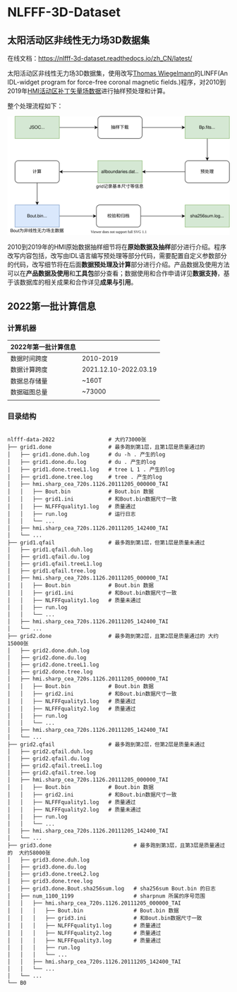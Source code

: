 # NLFFF-3D-Dataset
## **太阳活动区非线性无力场3D数据集** 

在线文档：https://nlfff-3d-dataset.readthedocs.io/zh_CN/latest/

太阳活动区非线性无力场3D数据集，使用改写[Thomas Wiegelmann](mailto:wiegelmann@mps.mpg.de)的LINFF(An IDL-widget program for force-free coronal magnetic fields.)程序，对2010到2019年[HMI活动区补丁矢量场数据](http://jsoc.stanford.edu/ajax/lookdata.html?ds=hmi.sharp_cea_720s)进行抽样预处理和计算。

整个处理流程如下：

![workflow.drawio](docs/img/workflow.drawio.svg)

2010到2019年的HMI原始数据抽样细节将在**原始数据及抽样**部分进行介绍。程序改写内容包括，改写由IDL语言编写预处理等部分代码，需要配置自定义参数部分的代码，改写细节将在后面**数据预处理及计算**部分进行介绍。产品数据及使用方法可以在**产品数据及使用**和**工具包**部分查看；数据使用和合作申请详见**数据支持**，基于该数据库的相关成果和合作详见**成果与引用**。

## 2022第一批计算信息

### 计算机器

| 2022年第一批计算信息 |                       |
| -------------------- | --------------------- |
| 数据时间跨度         | 2010-2019             |
| 数据计算跨度         | 2021.12.10-2022.03.19 |
| 数据总存储量         | ~160T                 |
| 数据磁图总量         | ~73000                |
|                      |                       |

### 目录结构

```

nlfff-data-2022                 # 大约73000张
├── grid1.done                  # 最多跑到第1层，且第1层是质量通过的
│   ├── grid1.done.duh.log      # du -h . 产生的log
│   ├── grid1.done.du.log       # du . 产生的log
│   ├── grid1.done.treeL1.log   # tree L 1 . 产生的log
│   ├── grid1.done.tree.log     # tree . 产生的log
│   ├── hmi.sharp_cea_720s.1126.20111205_000000_TAI
│   │   ├── Bout.bin            # Bout.bin 数据
│   │   ├── grid1.ini           # 和Bout.bin数据尺寸一致
│   │   ├── NLFFFquality1.log   # 质量通过
│   │   ├── run.log             # 运行日志
│   │   └── ...
│   ├── hmi.sharp_cea_720s.1126.20111205_142400_TAI
│   └── ...
├── grid1.qfail                 # 最多跑到第1层，但第1层是质量未通过
│   ├── grid1.qfail.duh.log
│   ├── grid1.qfail.du.log
│   ├── grid1.qfail.treeL1.log
│   ├── grid1.qfail.tree.log
│   ├── hmi.sharp_cea_720s.1126.20111205_000000_TAI
│   │   ├── Bout.bin            # Bout.bin 数据
│   │   ├── grid1.ini           # 和Bout.bin数据尺寸一致
│   │   ├── NLFFFquality1.log   # 质量未通过
│   │   ├── run.log
│   │   └── ...
│   ├── hmi.sharp_cea_720s.1126.20111205_142400_TAI
│   └── ...
├── grid2.done                  # 最多跑到第2层，且第2层是质量通过的 大约15000张
│   ├── grid2.done.duh.log
│   ├── grid2.done.du.log
│   ├── grid2.done.treeL1.log
│   ├── grid2.done.tree.log
│   ├── hmi.sharp_cea_720s.1126.20111205_000000_TAI
│   │   ├── Bout.bin            # Bout.bin 数据
│   │   ├── grid2.ini           # 和Bout.bin数据尺寸一致
│   │   ├── NLFFFquality1.log   # 质量通过
│   │   ├── NLFFFquality2.log   # 质量通过
│   │   ├── run.log
│   │   └── ...
│   ├── hmi.sharp_cea_720s.1126.20111205_142400_TAI
│   └── ...
├── grid2.qfail                 # 最多跑到第2层，但第2层是质量未通过
│   ├── grid2.qfail.duh.log
│   ├── grid2.qfail.du.log
│   ├── grid2.qfail.treeL1.log
│   ├── grid2.qfail.tree.log
│   ├── hmi.sharp_cea_720s.1126.20111205_000000_TAI
│   │   ├── Bout.bin            # Bout.bin 数据
│   │   ├── grid2.ini           # 和Bout.bin数据尺寸一致
│   │   ├── NLFFFquality1.log   # 质量通过
│   │   ├── NLFFFquality2.log   # 质量未通过
│   │   ├── run.log
│   │   └── ...
│   ├── hmi.sharp_cea_720s.1126.20111205_142400_TAI
│   └── ...
├── grid3.done                          # 最多跑到第3层，且第3层是质量通过的  大约58000张
│   ├── grid3.done.duh.log
│   ├── grid3.done.du.log
│   ├── grid3.done.treeL2.log
│   ├── grid3.done.tree.log
│   ├── grid3.done.Bout.sha256sum.log   # sha256sum Bout.bin 的日志
│   ├── num_1100_1199                   # sharpnum 所属的序号范围
│   │   ├── hmi.sharp_cea_720s.1126.20111205_000000_TAI
│   │   │   ├── Bout.bin                # Bout.bin 数据
│   │   │   ├── grid3.ini               # 和Bout.bin数据尺寸一致
│   │   │   ├── NLFFFquality1.log       # 质量通过
│   │   │   ├── NLFFFquality2.log       # 质量通过
│   │   │   ├── NLFFFquality3.log       # 质量通过
│   │   │   ├── run.log
│   │   │   └── ...
│   │   ├── hmi.sharp_cea_720s.1126.20111205_142400_TAI
│   │   └── ...
│   └── ...
└── B0
```

